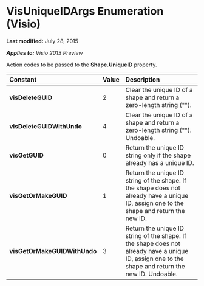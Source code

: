 
# VisUniqueIDArgs Enumeration (Visio)

 **Last modified:** July 28, 2015

 _**Applies to:** Visio 2013 Preview_

Action codes to be passed to the  **Shape.UniqueID** property.



|**Constant**|**Value**|**Description**|
|:-----|:-----|:-----|
| **visDeleteGUID**|2|Clear the unique ID of a shape and return a zero-length string ("").|
| **visDeleteGUIDWithUndo**|4|Clear the unique ID of a shape and return a zero-length string (""). Undoable.|
| **visGetGUID**|0|Return the unique ID string only if the shape already has a unique ID.|
| **visGetOrMakeGUID**|1|Return the unique ID string of the shape. If the shape does not already have a unique ID, assign one to the shape and return the new ID. |
| **visGetOrMakeGUIDWithUndo**|3|Return the unique ID string of the shape. If the shape does not already have a unique ID, assign one to the shape and return the new ID. Undoable.|
